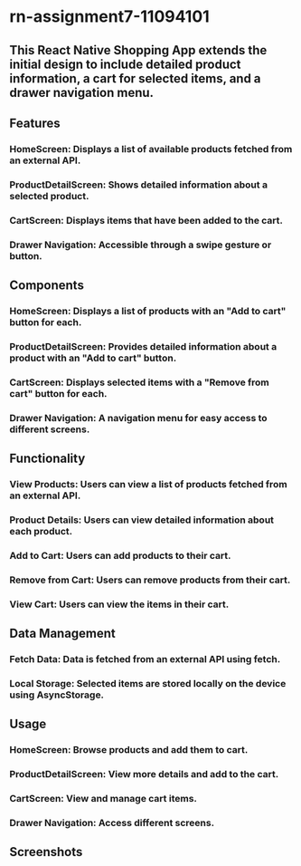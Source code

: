 # rn-assignment7-11094101
## This React Native Shopping App extends the initial design to include detailed product information, a cart for selected items, and a drawer navigation menu.

## Features
### HomeScreen: Displays a list of available products fetched from an external API.
### ProductDetailScreen: Shows detailed information about a selected product.
### CartScreen: Displays items that have been added to the cart.
### Drawer Navigation: Accessible through a swipe gesture or button.
## Components
### HomeScreen: Displays a list of products with an "Add to cart" button for each.
### ProductDetailScreen: Provides detailed information about a product with an "Add to cart" button.
### CartScreen: Displays selected items with a "Remove from cart" button for each.
### Drawer Navigation: A navigation menu for easy access to different screens.
## Functionality
### View Products: Users can view a list of products fetched from an external API.
### Product Details: Users can view detailed information about each product.
### Add to Cart: Users can add products to their cart.
### Remove from Cart: Users can remove products from their cart.
### View Cart: Users can view the items in their cart.
## Data Management
### Fetch Data: Data is fetched from an external API using fetch.
### Local Storage: Selected items are stored locally on the device using AsyncStorage.
## Usage
### HomeScreen: Browse products and add them to cart.
### ProductDetailScreen: View more details and add to the cart.
### CartScreen: View and manage cart items.
### Drawer Navigation: Access different screens.
## Screenshots
